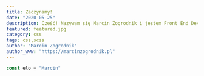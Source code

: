 ```yaml
---
title: Zaczynamy!
date: "2020-05-25"
description: Cześć! Nazywam się Marcin Zogrodnik i jestem Front End Developerem. Na tej stronie nauczysz się podstaw kodowania HTML, CSS oraz JavaScript.
featured: featured.jpg
category: css
tags: css,scss
author: "Marcin Zogrodnik"
author_www: "https://marcinzogrodnik.pl"
---
```


```jsx
const elo = "Marcin"
```